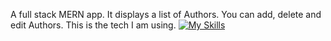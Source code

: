 A full stack MERN app. It displays a list of Authors. You can add, delete and edit Authors. This is the tech I am using.
[![My Skills](https://skillicons.dev/icons?i=mongodb,express,bootstrap,react,nodejs)](https://skillicons.dev)
